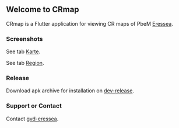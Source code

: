 ## Welcome to CRmap 

CRmap is a Flutter application for viewing CR maps of PbeM [Eressea](https://www.eressea.de/en/).

### Screenshots

See tab [Karte](https://raw.githubusercontent.com/gvd-eressea/crmap/main/doc/Screenshot_Karte.png).

See tab [Region](https://raw.githubusercontent.com/gvd-eressea/crmap/main/doc/Screenshot_Region.png).

### Release

Download apk archive for installation on [dev-release](https://github.com/gvd-eressea/crmap/releases/tag/dev-release).

### Support or Contact

Contact [gvd-eressea](https://github.com/gvd-eressea).
